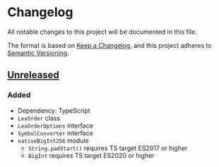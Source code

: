 # Changelog

All notable changes to this project will be documented in this file.

The format is based on [Keep a Changelog](https://keepachangelog.com/en/1.0.0/),
and this project adheres to [Semantic Versioning](https://semver.org/spec/v2.0.0.html).


## [Unreleased]

### Added

- Dependency: TypeScript
- `LexOrder` class
- `LexOrderOptions` interface
- `SymbolConverter` interface
- `nativeBigInt256` module
  - `String.padStart()` requires TS target ES2017 or higher
  - `BigInt` requires TS target ES2020 or higher


[unreleased]: https://github.com/aryelgois/lexorder/compare/initial-commit...HEAD
